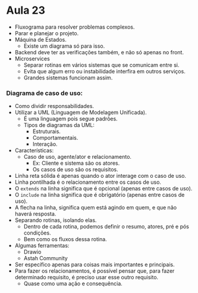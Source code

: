 # Aula 23

* Fluxograma para resolver problemas complexos.
* Parar e planejar o projeto.
* Máquina de Estados.
  * Existe um diagrama só para isso.
* Backend deve ter as verificações também, e não só apenas no front.
* Microservices
  * Separar rotinas em vários sistemas que se comunicam entre si.
  * Evita que algum erro ou instabilidade interfira em outros serviços.
  * Grandes sistemas funcionam assim.

### Diagrama de caso de uso:
* Como dividir responsabilidades.
* Utilizar a UML (Linguagem de Modelagem Unificada).
  * É uma linguagem pois segue padrões.
  * Tipos de diagramas da UML:
    * Estruturais.
    * Comportamentais.
    * Interação.
* Características:
  * Caso de uso, agente/ator e relacionamento.
    * Ex: Cliente e sistema são os atores.
    * Os casos de uso são os requisitos.
* Linha reta sólida é apenas quando o ator interage com o caso de uso.
* Linha pontilhada é o relacionamento entre os casos de uso.
* O `extends` na linha significa que é opcional (apenas entre casos de uso).
* O `include` na linha significa que é obrigatório (apenas entre casos de uso).
* A flecha na linha, significa quem está agindo em quem, e que não haverá resposta.
* Separando rotinas, isolando elas.
  * Dentro de cada rotina, podemos definir o resumo, atores, pré e pós condições.
  * Bem como os fluxos dessa rotina.
* Algumas ferramentas:
  * Drawio
  * Astah Community
* Ser específico apenas para coisas mais importantes e principais.
* Para fazer os relacionamentos, é possível pensar que, para fazer determinado requisito, é preciso usar esse outro requisito.
  * Quase como uma ação e consequência.